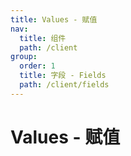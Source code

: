 ```yaml
---
title: Values - 赋值
nav:
  title: 组件
  path: /client
group:
  order: 1
  title: 字段 - Fields
  path: /client/fields
---
```


# Values - 赋值
